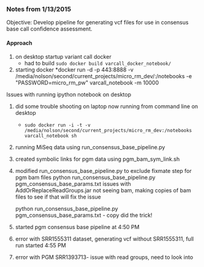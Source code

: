### Notes from 1/13/2015

Objective:
Develop pipeline for generating vcf files for use in consensus base call confidence assessment.

#### Approach
1. on desktop startup variant call docker
	* had to build `sudo docker build varcall_docker_notebook/`
2. starting docker 
	*docker run -d -p 443:8888 -v /media/nolson/second/current_projects/micro_rm_dev/:/notebooks -e "PASSWORD=micro_rm_pw" varcall_notebook -m 10000

Issues with running ipython notebook on desktop
1. did some trouble shooting on laptop now running from command line on desktop
	- `sudo docker run -i -t -v /media/nolson/second/current_projects/micro_rm_dev:/notebooks varcall_notebook sh`
2. running MiSeq data using run_consensus_base_pipeline.py
3. created symbolic links for pgm data using pgm_bam_sym_link.sh
4. modified run_consensus_base_pipeline.py to exclude fixmate step for pgm bam files
	python run_consensus_base_pipeline.py pgm_consensus_base_params.txt
	issues with AddOrReplaceReadGroups.jar not seeing bam, making copies of bam files to see if that will fix the issue

	python run_consensus_base_pipeline.py pgm_consensus_base_params.txt - copy did the trick!
5. started pgm consensus base pipeline at 4:50 PM
6. error with SRR1555311 dataset, generating vcf without SRR1555311, full run started 4:55 PM
7. error with PGM SRR1393713- issue with read groups, need to look into
